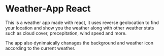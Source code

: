 # Weather-App React

This is a weather app made with react,
it uses reverse geolocation to find your location and show you the weather along with other weather stats such as cloud cover, precepitation, wind speed and more.

The app also dynimaically chanages the background and weather icon according to the current weather.